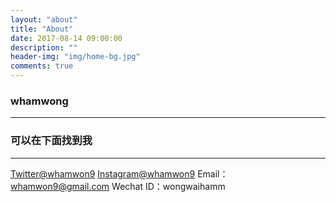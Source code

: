 ```yaml
---
layout: "about"
title: "About"
date: 2017-08-14 09:00:00
description: ""
header-img: "img/home-bg.jpg"
comments: true
---
```


### whamwong
---


### 可以在下面找到我
---
[Twitter@whamwon9](https://twitter.com/whamwon9)
[Instagram@whamwon9](https://www.instagram.com/whamwon9/)
Email：whamwon9@gmail.com
Wechat ID：wongwaihamm

